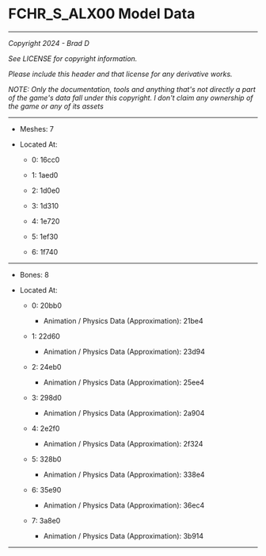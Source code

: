 # FCHR_S_ALX00 Model Data

---

*Copyright 2024 - Brad D*

*See LICENSE for copyright information.*

*Please include this header and that license for any derivative works.*

*NOTE: Only the documentation, tools and anything that's not directly a part of the game's data fall under this copyright. I don't claim any ownership of the game or any of its assets*

---

* Meshes: 7

* Located At:

  * 0: 16cc0

  * 1: 1aed0

  * 2: 1d0e0

  * 3: 1d310

  * 4: 1e720

  * 5: 1ef30

  * 6: 1f740

---

* Bones: 8

* Located At:

  * 0: 20bb0

    * Animation / Physics Data (Approximation): 21be4

  * 1: 22d60

    * Animation / Physics Data (Approximation): 23d94

  * 2: 24eb0

    * Animation / Physics Data (Approximation): 25ee4

  * 3: 298d0

    * Animation / Physics Data (Approximation): 2a904

  * 4: 2e2f0

    * Animation / Physics Data (Approximation): 2f324

  * 5: 328b0

    * Animation / Physics Data (Approximation): 338e4

  * 6: 35e90

    * Animation / Physics Data (Approximation): 36ec4

  * 7: 3a8e0

    * Animation / Physics Data (Approximation): 3b914

---

